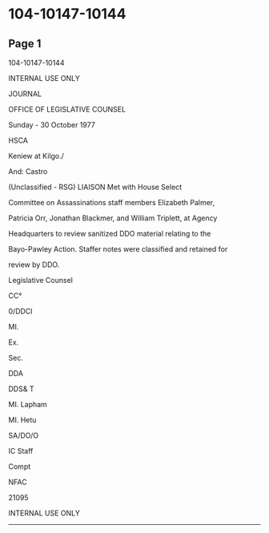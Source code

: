 # 104-10147-10144

## Page 1

104-10147-10144

INTERNAL USE ONLY

JOURNAL

OFFICE OF LEGISLATIVE COUNSEL

Sunday - 30 October 1977

HSCA

Keniew at Kilgo./

And: Castro

(Unclassified - RSG) LIAISON Met with House Select

Committee on Assassinations staff members Elizabeth Palmer,

Patricia Orr, Jonathan Blackmer, and William Triplett, at Agency

Headquarters to review sanitized DDO material relating to the

Bayo-Pawley Action. Staffer notes were classified and retained for

review by DDO.

Legislative Counsel

CC°

0/DDCI

MI.

Ex.

Sec.

DDA

DDS& T

MI. Lapham

MI. Hetu

SA/DO/O

IC Staff

Compt

NFAC

21095

INTERNAL USE ONLY

---

